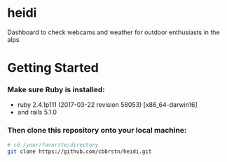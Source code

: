 # heidi
Dashboard to check webcams and weather for outdoor enthusiasts in the alps

# Getting Started

### Make sure Ruby is installed:
* ruby 2.4.1p111 (2017-03-22 revision 58053) [x86_64-darwin16]
* and rails 5.1.0

### Then clone this repository onto your local machine:
```bash
# cd /your/favorite/directory
git clone https://github.com/cbbrstn/heidi.git
```
